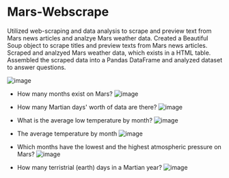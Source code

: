 # Mars-Webscrape
Utilized web-scraping and data analysis to scrape and preview text from Mars news articles and analzye Mars weather data. Created a Beautiful Soup object to scrape titles and preview texts from Mars news articles. Scraped and analzyed Mars weather data, which exists in a HTML table. Assembled the scraped data into a Pandas DataFrame and analyzed dataset to answer questions.  

![image](https://user-images.githubusercontent.com/119978382/225780749-dd189ba1-c7e8-4172-a9c1-8481f2fc89dc.png)

* How many months exist on Mars?
![image](https://user-images.githubusercontent.com/119978382/225780551-ae3932a7-bcd5-472c-b46f-60c27e367272.png)

* How many Martian days' worth of data are there?
![image](https://user-images.githubusercontent.com/119978382/225780989-0b10d6e1-a20e-4748-9ee5-2e13d3ebef98.png)

* What is the average low temperature by month?
![image](https://user-images.githubusercontent.com/119978382/225782726-07139f74-a477-4a0d-8659-25bbb0791b18.png)

* The average temperature by month
![image](https://user-images.githubusercontent.com/119978382/225781369-df802ce5-8fd8-4d53-b1e6-4785bffbaff6.png)

* Which months have the lowest and the highest atmospheric pressure on Mars? 
![image](https://user-images.githubusercontent.com/119978382/225781489-b048c4a0-ae0e-4e63-bd93-6a61c2e00765.png)

* How many terristrial (earth) days in a Martian year?
![image](https://user-images.githubusercontent.com/119978382/225781689-960cbd72-446b-44b2-b206-fef37a9f7a57.png)